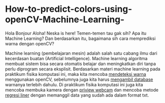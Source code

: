 # How-to-predict-colors-using-openCV-Machine-Learning-
Hola Bonjour Aloha! Neska is here!  Temen-temen tau gak sih? Apa itu Machine Learning? Dan berdasarkan itu, bagaimana sih cara memprediksi warna dengan openCV? 

Machine learning (pembelajaran mesin) adalah salah satu cabang ilmu dari kecerdasan buatan (Artificial Intelligence). Machine learning algoritma membuat sistem bisa secara otomatis belajar dan meningkatkan diri tanpa perlu diprogram secara eksplisit.
Berdasarkan materi machine learning pada praktikum fisika komputasi ini, maka kita mencoba [mendeteksi warna](https://github.com/neskamutiaraistri/How-to-predict-colors-using-openCV-Machine-Learning-/blob/0d269350aa781673900ffdb19c1d0a424183ddf9/Deteksi%20warna.ipynb) menggunakan openCV, sebelumnya juga kita harus [mengambil database](https://github.com/neskamutiaraistri/How-to-predict-colors-using-openCV-Machine-Learning-/blob/0d269350aa781673900ffdb19c1d0a424183ddf9/Pengambilan%20database.ipynb) warnanya terlebih dahulu. Di praktikum fisika komputasi ini juga kita mencoba membuka kamera dengan [priview webcam](https://github.com/neskamutiaraistri/How-to-predict-colors-using-openCV-Machine-Learning-/blob/0d269350aa781673900ffdb19c1d0a424183ddf9/Priview%20Webcam.ipynb) dan mencoba metode [regresi liner](https://github.com/neskamutiaraistri/How-to-predict-colors-using-openCV-Machine-Learning-/blob/0d269350aa781673900ffdb19c1d0a424183ddf9/Regresi%20Linear.py) dengan memanggil data yang sudah ada dalam format txt.
